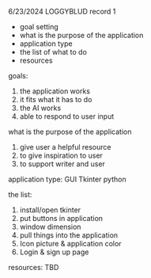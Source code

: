 6/23/2024 
LOGGYBLUD record 1

- goal setting 
- what is the purpose of the application 
- application type 
- the list of what to do 
- resources 

goals:
1. the application works
2. it fits what it has to do 
3. the AI works 
4. able to respond to user input 

what is the purpose of the application
1. give user a helpful resource 
2. to give inspiration to user 
3. to support writer and user 

application type:
GUI Tkinter 
python 

the list:
1. install/open tkinter 
2. put buttons in application
3. window dimension 
4. pull things into the application 
5. Icon picture & application color
6. Login & sign up page 

resources: 
TBD 